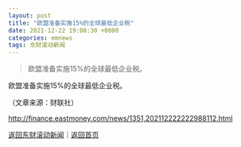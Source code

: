 ```yaml
---
layout: post
title: "欧盟准备实施15%的全球最低企业税"
date: 2021-12-22 19:08:30 +0800
categories: emnews
tags: 东财滚动新闻
---
```

> 欧盟准备实施15%的全球最低企业税。

<p>欧盟准备实施15%的全球最低企业税。 </p><p class="em_media">（文章来源：财联社）</p>

<http://finance.eastmoney.com/news/1351,202112222222988112.html>

[返回东财滚动新闻](//finews.withounder.com/emnews/)｜[返回首页](//finews.withounder.com/)